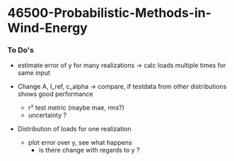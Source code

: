 # 46500-Probabilistic-Methods-in-Wind-Energy

### To Do's 

  - estimate error of y for many realizations -> calc loads multiple times for same input
  
  
  - Change A, I_ref, c_alpha -> compare, if testdata from other distributions shows good performance
    - r² test metric (maybe mae, rms?)
    - uncertainty ? 
    
  - Distribution of loads for one realization
    - plot error over y, see what happens 
      - is there change with regards to y ? 
